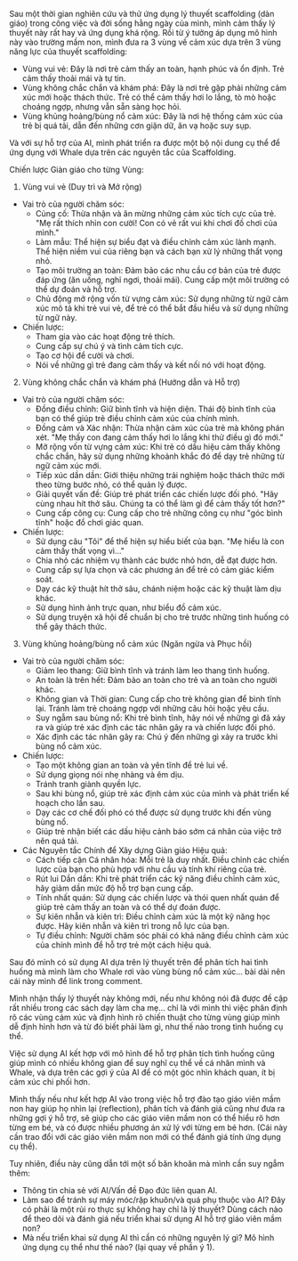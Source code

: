 Sau một thời gian nghiên cứu và thử ứng dụng lý thuyết scaffolding (dàn giáo)
trong công việc và đời sống hằng ngày của mình, mình cảm thấy lý thuyết này rất
hay và ứng dụng khá rộng. Rồi từ ý tưởng áp dụng mô hình này vào trường mầm non,
mình đưa ra 3 vùng về cảm xúc dựa trên 3 vùng năng lực của thuyết scaffolding:

- Vùng vui vẻ: Đây là nơi trẻ cảm thấy an toàn, hạnh phúc và ổn định. Trẻ cảm
  thấy thoải mái và tự tin.
- Vùng không chắc chắn và khám phá: Đây là nơi trẻ gặp phải những cảm xúc mới
  hoặc thách thức. Trẻ có thể cảm thấy hơi lo lắng, tò mò hoặc choáng ngợp,
  nhưng vẫn sẵn sàng học hỏi.
- Vùng khủng hoảng/bùng nổ cảm xúc: Đây là nơi hệ thống cảm xúc của trẻ bị quá
  tải, dẫn đến những cơn giận dữ, ăn vạ hoặc suy sụp.

Và với sự hỗ trợ của AI, mình phát triển ra được một bộ nội dung cụ thể để ứng
dụng với Whale dựa trên các nguyên tắc của Scaffolding.

Chiến lược Giàn giáo cho từng Vùng:

1. Vùng vui vẻ (Duy trì và Mở rộng)

- Vai trò của người chăm sóc:
  - Củng cố: Thừa nhận và ăn mừng những cảm xúc tích cực của trẻ. "Mẹ rất thích
    nhìn con cười! Con có vẻ rất vui khi chơi đồ chơi của mình."
  - Làm mẫu: Thể hiện sự biểu đạt và điều chỉnh cảm xúc lành mạnh. Thể hiện niềm
    vui của riêng bạn và cách bạn xử lý những thất vọng nhỏ.
  - Tạo môi trường an toàn: Đảm bảo các nhu cầu cơ bản của trẻ được đáp ứng (ăn
    uống, nghỉ ngơi, thoải mái). Cung cấp một môi trường có thể dự đoán và hỗ
    trợ.
  - Chủ động mở rộng vốn từ vựng cảm xúc: Sử dụng những từ ngữ cảm xúc mô tả khi
    trẻ vui vẻ, để trẻ có thể bắt đầu hiểu và sử dụng những từ ngữ này.
- Chiến lược:
  - Tham gia vào các hoạt động trẻ thích.
  - Cung cấp sự chú ý và tình cảm tích cực.
  - Tạo cơ hội để cười và chơi.
  - Nói về những gì trẻ đang cảm thấy và kết nối nó với hoạt động.

2. Vùng không chắc chắn và khám phá (Hướng dẫn và Hỗ trợ)

- Vai trò của người chăm sóc:
  - Đồng điều chỉnh: Giữ bình tĩnh và hiện diện. Thái độ bình tĩnh của bạn có
    thể giúp trẻ điều chỉnh cảm xúc của chính mình.
  - Đồng cảm và Xác nhận: Thừa nhận cảm xúc của trẻ mà không phán xét. "Mẹ thấy
    con đang cảm thấy hơi lo lắng khi thử điều gì đó mới."
  - Mở rộng vốn từ vựng cảm xúc: Khi trẻ có dấu hiệu cảm thấy không chắc chắn,
    hãy sử dụng những khoảnh khắc đó để dạy trẻ những từ ngữ cảm xúc mới.
  - Tiếp xúc dần dần: Giới thiệu những trải nghiệm hoặc thách thức mới theo từng
    bước nhỏ, có thể quản lý được.
  - Giải quyết vấn đề: Giúp trẻ phát triển các chiến lược đối phó. "Hãy cùng
    nhau hít thở sâu. Chúng ta có thể làm gì để cảm thấy tốt hơn?"
  - Cung cấp công cụ: Cung cấp cho trẻ những công cụ như "góc bình tĩnh" hoặc đồ
    chơi giác quan.
- Chiến lược:
  - Sử dụng câu "Tôi" để thể hiện sự hiểu biết của bạn. "Mẹ hiểu là con cảm thấy
    thất vọng vì..."
  - Chia nhỏ các nhiệm vụ thành các bước nhỏ hơn, dễ đạt được hơn.
  - Cung cấp sự lựa chọn và các phương án để trẻ có cảm giác kiểm soát.
  - Dạy các kỹ thuật hít thở sâu, chánh niệm hoặc các kỹ thuật làm dịu khác.
  - Sử dụng hình ảnh trực quan, như biểu đồ cảm xúc.
  - Sử dụng truyện xã hội để chuẩn bị cho trẻ trước những tình huống có thể gây
    thách thức.

3. Vùng khủng hoảng/bùng nổ cảm xúc (Ngăn ngừa và Phục hồi)

- Vai trò của người chăm sóc:
  - Giảm leo thang: Giữ bình tĩnh và tránh làm leo thang tình huống.
  - An toàn là trên hết: Đảm bảo an toàn cho trẻ và an toàn cho người khác.
  - Không gian và Thời gian: Cung cấp cho trẻ không gian để bình tĩnh lại. Tránh
    làm trẻ choáng ngợp với những câu hỏi hoặc yêu cầu.
  - Suy ngẫm sau bùng nổ: Khi trẻ bình tĩnh, hãy nói về những gì đã xảy ra và
    giúp trẻ xác định các tác nhân gây ra và chiến lược đối phó.
  - Xác định các tác nhân gây ra: Chú ý đến những gì xảy ra trước khi bùng nổ
    cảm xúc.
- Chiến lược:
  - Tạo một không gian an toàn và yên tĩnh để trẻ lui về.
  - Sử dụng giọng nói nhẹ nhàng và êm dịu.
  - Tránh tranh giành quyền lực.
  - Sau khi bùng nổ, giúp trẻ xác định cảm xúc của mình và phát triển kế hoạch
    cho lần sau.
  - Dạy các cơ chế đối phó có thể được sử dụng trước khi đến vùng bùng nổ.
  - Giúp trẻ nhận biết các dấu hiệu cảnh báo sớm cá nhân của việc trở nên quá
    tải.
- Các Nguyên tắc Chính để Xây dựng Giàn giáo Hiệu quả:
  - Cách tiếp cận Cá nhân hóa: Mỗi trẻ là duy nhất. Điều chỉnh các chiến lược
    của bạn cho phù hợp với nhu cầu và tính khí riêng của trẻ.
  - Rút lui Dần dần: Khi trẻ phát triển các kỹ năng điều chỉnh cảm xúc, hãy giảm
    dần mức độ hỗ trợ bạn cung cấp.
  - Tính nhất quán: Sử dụng các chiến lược và thói quen nhất quán để giúp trẻ
    cảm thấy an toàn và có thể dự đoán được.
  - Sự kiên nhẫn và kiên trì: Điều chỉnh cảm xúc là một kỹ năng học được. Hãy
    kiên nhẫn và kiên trì trong nỗ lực của bạn.
  - Tự điều chỉnh: Người chăm sóc phải có khả năng điều chỉnh cảm xúc của chính
    mình để hỗ trợ trẻ một cách hiệu quả.

Sau đó mình có sử dụng AI dựa trên lý thuyết trên để phân tích hai tình huống mà
mình làm cho Whale rơi vào vùng bùng nổ cảm xúc... bài dài nên cái này mình để
link trong comment.

Mình nhận thấy lý thuyết này không mới, nếu như không nói đã được đề cập rất
nhiều trong các sách dạy làm cha mẹ... chỉ là với mình thì việc phân định rõ các
vùng cảm xúc và định hình rõ chiến thuật cho từng vùng giúp mình dễ định hình
hơn và từ đó biết phải làm gì, như thế nào trong tình huống cụ thể.

Việc sử dụng AI kết hợp với mô hình để hỗ trợ phân tích tình huống cũng giúp
mình có nhiều không gian để suy nghĩ cụ thể về cá nhân mình và Whale, và dựa
trên các gợi ý của AI để có một góc nhìn khách quan, ít bị cảm xúc chi phối hơn.

Mình thấy nếu như kết hợp AI vào trong việc hỗ trợ đào tạo giáo viên mầm non hay
giúp họ nhìn lại (reflection), phân tích và đánh giá cũng như đưa ra những gợi ý
hỗ trợ, sẽ giúp cho các giáo viên mầm non có thể hiểu rõ hơn từng em bé, và có
được nhiều phương án xử lý với từng em bé hơn. (Cái này cần trao đổi với các
giáo viên mầm non mới có thể đánh giá tính ứng dụng cụ thể).

Tuy nhiên, điều này cũng dẫn tới một số băn khoăn mà mình cần suy ngẫm thêm:

- Thông tin chia sẻ với AI/Vấn đề Đạo đức liên quan AI.
- Làm sao để tránh sự máy móc/rập khuôn/và quá phụ thuộc vào AI? Đây có phải là
  một rủi ro thực sự không hay chỉ là lý thuyết? Dùng cách nào để theo dõi và
  đánh giá nếu triển khai sử dụng AI hỗ trợ giáo viên mầm non?
- Mà nếu triển khai sử dụng AI thì cần có những nguyên lý gì? Mô hình ứng dụng
  cụ thể như thế nào? (lại quay về phần ý 1).
